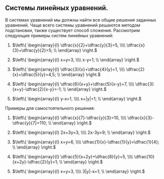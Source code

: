 ## Системы линейных уравнений.

В системах уравнений мы должны найти все общие решения заданных уравнений. Чаще всего системы уравнений решаются методом подстановки, также существует способ сложения. Рассмотрим следующие примеры систем линейных уравнений:

1) $\left\{
  \begin{array}{l}
     \dfrac{x}{2}+\dfrac{y}{3}=5, \\\\
     \dfrac{x}{3}+\dfrac{y}{2}=5; \\
  \end{array}
\right.$

2) $\left\{
  \begin{array}{l}
     x+y=3, \\\\
     x-y=1; \\
  \end{array}
\right.$

3) $\left\{
  \begin{array}{l}
     \dfrac{3}{x}+\dfrac{4}{y}=1, \\\\
     \dfrac{2}{x}+\dfrac{5}{y}=4,5; \\
  \end{array}
\right.$

4) $\left\{
  \begin{array}{l}
     \dfrac{6}{x+y}+\dfrac{5}{x-y}=7, \\\\
     \dfrac{3}{x+y}-\dfrac{2}{x-y}=-1; \\
  \end{array}
\right.$

5) $\left\{
  \begin{array}{l}
     y-x=1, \\\\
     x+|y|=1; \\
  \end{array}
\right.$



Примеры для самостоятельного решения:

1) $\left\{
  \begin{array}{l}
     \dfrac{x}{7}-\dfrac{y}{3}=10, \\\\
     \dfrac{x}{3}-\dfrac{y}{7}=110; \\
  \end{array}
\right.$

2) $\left\{
  \begin{array}{l}
     2x+3y=3, \\\\
     2x-3y=9; \\
  \end{array}
\right.$

3) $\left\{
  \begin{array}{l}
     x+y=6, \\\\
     \dfrac{1}{x}-\dfrac{1}{y}=\dfrac{1}{4}; \\
  \end{array}
\right.$

4) $\left\{
  \begin{array}{l}
     \dfrac{5}{x+2y}+\dfrac{8}{y}=5, \\\\
     \dfrac{10}{x+2y}-\dfrac{2}{y}=1; \\
  \end{array}
\right.$

5) $\left\{
  \begin{array}{l}
     x+y=3, \\\\
     3|y|-x=1; \\
  \end{array}
\right.$
